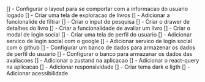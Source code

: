 [] - Configurar o layout para se comportar com a informacao do usuario logado
[] - Criar uma tela de exploracao de livros
[] - Adicionar a funcionalide de filtrar
[] - Criar o input de pesquisa
[] - Criar o drawer de detalhes do livro
[] - Criar a funcionalidade de avaliar um livro
[] - Criar o modal de login social
[] - Criar uma tela de perfil do usuario
[] - Adicionar servico de login social com o google
[] - Adicionar servico de login social com o github
[] - Configurar um banco de dados para armazenar os dados de perfil do usuario
[] - Configurar o banco para armazanar os dados das avaliacoes
[] - Adicionar o zustand na aplicacao
[] - Adicionar o react-query na aplicacao
[] - Adicionar responsividade
[] - Criar tema dark e ligth
[] - Adicionar acessibilidade
